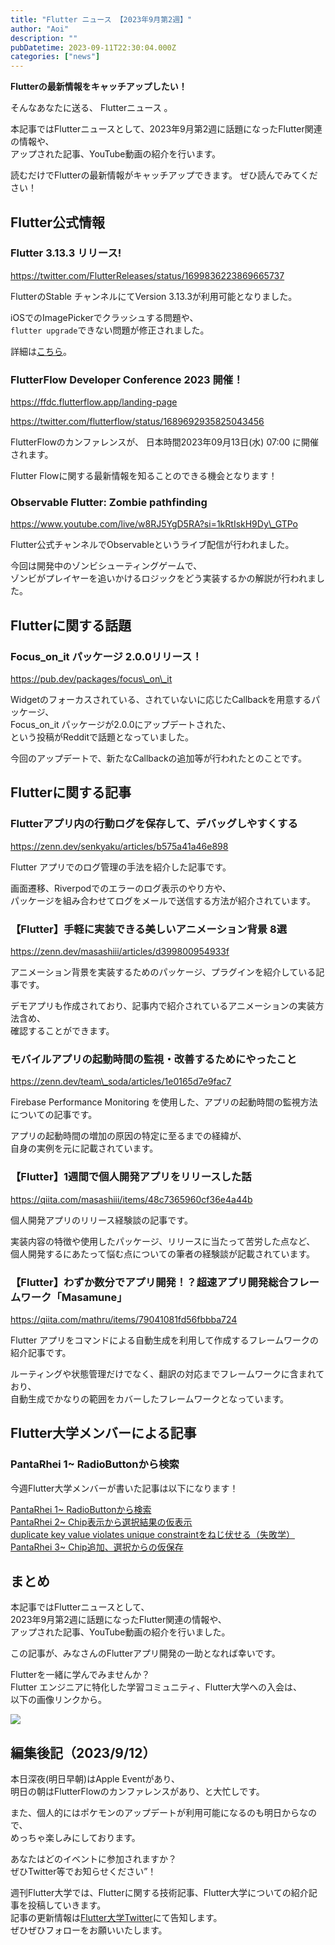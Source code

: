 ```yaml
---
title: "Flutter ニュース 【2023年9月第2週】"
author: "Aoi"
description: ""
pubDatetime: 2023-09-11T22:30:04.000Z
categories: ["news"]
---
```


**Flutterの最新情報をキャッチアップしたい！**

そんなあなたに送る、 Flutterニュース 。

本記事ではFlutterニュースとして、2023年9月第2週に話題になったFlutter関連の情報や、  
アップされた記事、YouTube動画の紹介を行います。

読むだけでFlutterの最新情報がキャッチアップできます。 ぜひ読んでみてください！

## Flutter公式情報

### Flutter 3.13.3 リリース!

https://twitter.com/FlutterReleases/status/1699836223869665737

FlutterのStable チャンネルにてVersion 3.13.3が利用可能となりました。

iOSでのImagePickerでクラッシュする問題や、  
`flutter upgrade`できない問題が修正されました。

詳細は[こちら](https://twitter.com/FlutterReleases/status/1696944652522340583)。

### FlutterFlow Developer Conference 2023 開催！

https://ffdc.flutterflow.app/landing-page

https://twitter.com/flutterflow/status/1689692935825043456

FlutterFlowのカンファレンスが、 日本時間2023年09月13日(水) 07:00 に開催されます。

Flutter Flowに関する最新情報を知ることのできる機会となります！

### Observable Flutter: Zombie pathfinding

https://www.youtube.com/live/w8RJ5YgD5RA?si=1kRtIskH9Dy\_GTPo

Flutter公式チャンネルでObservable<Flutter>というライブ配信が行われました。

今回は開発中のゾンビシューティングゲームで、  
ゾンビがプレイヤーを追いかけるロジックをどう実装するかの解説が行われました。

## Flutterに関する話題

### Focus\_on\_it パッケージ 2.0.0リリース！

https://pub.dev/packages/focus\_on\_it

Widgetのフォーカスされている、されていないに応じたCallbackを用意するパッケージ、  
Focus\_on\_it パッケージが2.0.0にアップデートされた、  
という投稿がRedditで話題となっていました。

今回のアップデートで、新たなCallbackの追加等が行われたとのことです。

## Flutterに関する記事

### **Flutterアプリ内の行動ログを保存して、デバッグしやすくする**

https://zenn.dev/senkyaku/articles/b575a41a46e898

Flutter アプリでのログ管理の手法を紹介した記事です。

画面遷移、Riverpodでのエラーのログ表示のやり方や、  
パッケージを組み合わせてログをメールで送信する方法が紹介されています。

### **【Flutter】手軽に実装できる美しいアニメーション背景 8選**

https://zenn.dev/masashiii/articles/d399800954933f

アニメーション背景を実装するためのパッケージ、プラグインを紹介している記事です。

デモアプリも作成されており、記事内で紹介されているアニメーションの実装方法含め、  
確認することができます。

### モバイルアプリの起動時間の監視・改善するためにやったこと

https://zenn.dev/team\_soda/articles/1e0165d7e9fac7

Firebase Performance Monitoring を使用した、アプリの起動時間の監視方法についての記事です。

アプリの起動時間の増加の原因の特定に至るまでの経緯が、  
自身の実例を元に記載されています。

### 【Flutter】1週間で個人開発アプリをリリースした話

https://qiita.com/masashiii/items/48c7365960cf36e4a44b

個人開発アプリのリリース経験談の記事です。

実装内容の特徴や使用したパッケージ、リリースに当たって苦労した点など、  
個人開発するにあたって悩む点についての筆者の経験談が記載されています。

### 【Flutter】わずか数分でアプリ開発！？超速アプリ開発総合フレームワーク「Masamune」

https://qiita.com/mathru/items/79041081fd56fbbba724

Flutter アプリをコマンドによる自動生成を利用して作成するフレームワークの紹介記事です。

ルーティングや状態管理だけでなく、翻訳の対応までフレームワークに含まれており、  
自動生成でかなりの範囲をカバーしたフレームワークとなっています。

## Flutter大学メンバーによる記事

### **PantaRhei 1~ RadioButtonから検索**

今週Flutter大学メンバーが書いた記事は以下になります！

[PantaRhei 1~ RadioButtonから検索](https://zenn.dev/flutteruniv_dev/articles/7074d301505b4c)  
[PantaRhei 2~ Chip表示から選択結果の仮表示](https://zenn.dev/flutteruniv_dev/articles/b4b6a2fb38503b)  
[duplicate key value violates unique constraintをねじ伏せる（失敗学）](https://zenn.dev/flutteruniv_dev/articles/c706f42e152007)  
[PantaRhei 3~ Chip追加、選択からの仮保存](https://zenn.dev/flutteruniv_dev/articles/72d9728a40f402)

## まとめ

本記事ではFlutterニュースとして、  
2023年9月第2週に話題になったFlutter関連の情報や、  
アップされた記事、YouTube動画の紹介を行いました。

この記事が、みなさんのFlutterアプリ開発の一助となれば幸いです。

Flutterを一緒に学んでみませんか？  
Flutter エンジニアに特化した学習コミュニティ、Flutter大学への入会は、  
以下の画像リンクから。

[![](https://blog.flutteruniv.com/wp-content/uploads/2022/07/Flutter大学バナー.png)](//flutteruniv.com)

## 編集後記（2023/9/12）

本日深夜(明日早朝)はApple Eventがあり、  
明日の朝はFlutterFlowのカンファレンスがあり、と大忙しです。

また、個人的にはポケモンのアップデートが利用可能になるのも明日からなので、  
めっちゃ楽しみにしております。

あなたはどのイベントに参加されますか？  
ぜひTwitter等でお知らせください”！

週刊Flutter大学では、Flutterに関する技術記事、Flutter大学についての紹介記事を投稿していきます。  
記事の更新情報は[Flutter大学Twitter](https://twitter.com/FlutterUniv)にて告知します。  
ぜひぜひフォローをお願いいたします。